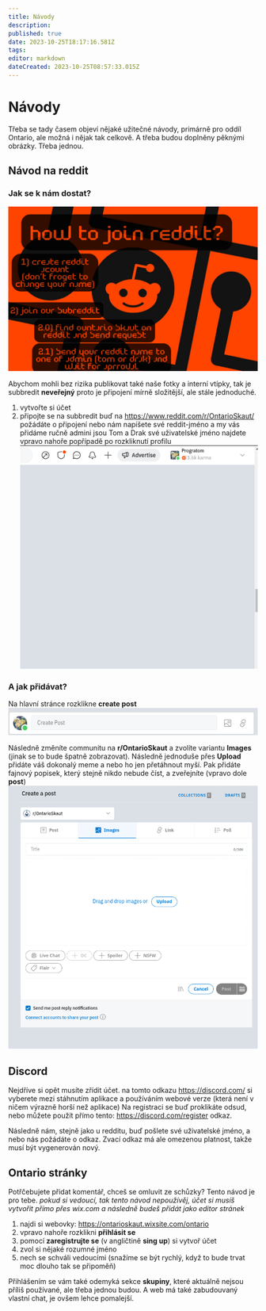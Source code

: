 ```yaml
---
title: Návody
description: 
published: true
date: 2023-10-25T18:17:16.581Z
tags: 
editor: markdown
dateCreated: 2023-10-25T08:57:33.015Z
---
```


# Návody
Třeba se tady časem objeví nějaké užitečné návody, primárně pro oddíl Ontario, ale možná i nějak tak celkově. A třeba budou doplněny pěknými obrázky. Třeba jednou.


## Návod na reddit

### Jak se k nám dostat?
![new.png](/obrazky/new.png)

Abychom mohli bez rizika publikovat také naše fotky a interní vtípky, tak je subbredit **neveřejný** proto je připojení mírně složitější, ale stále jednoduché.

1) vytvořte si účet
2) připojte se na subbredit
	buď na https://www.reddit.com/r/OntarioSkaut/ požádáte o připojení
  nebo nám napíšete své reddit-jméno a my vás přidáme ručně
  admini jsou Tom a Drak
 své uživatelské jméno najdete vpravo nahoře
 popřípadě po rozkliknutí profilu
![reddit_name.png](/obrazky/reddit_name.png)

### A jak přidávat?

Na hlavní stránce rozklikne **create post**
![reddit_create_02.png](/obrazky/reddit_create_02.png)

Následně změníte communitu na **r/OntarioSkaut** a zvolíte variantu **Images** (jinak se to bude špatně zobrazovat). Následně jednoduše přes **Upload** přidáte váš dokonalý meme a nebo ho jen přetáhnout myší.
Pak přidáte fajnový popisek, který stejně nikdo nebude číst, a zveřejníte (vpravo dole **post**)
![reddit_create.png](/obrazky/reddit_create.png)

## Discord
Nejdříve si opět musíte zřídit účet. 
na tomto odkazu https://discord.com/ si vyberete mezi stáhnutím aplikace a používáním webové verze (která není v ničem výrazně horší než aplikace)
Na registraci se buď proklikáte odsud, nebo můžete použít přímo tento: https://discord.com/register odkaz.

Následně nám, stejně jako u redditu, buď pošlete své uživatelské jméno, a nebo nás požádáte o odkaz. Zvací odkaz má ale omezenou platnost, takže musí být vygenerován nový.

## Ontario stránky
Potřčebujete přidat komentář, chceš se omluvit ze schůzky? Tento návod je pro tebe.
*pokud si vedoucí, tak tento návod nepoužívěj, účet si musíš vytvořit přímo přes wix.com a následně budeš přidát jako editor stránek*
1) najdi si webovky: https://ontarioskaut.wixsite.com/ontario
2) vpravo nahoře rozklikni **přihlásit se**
3) pomocí **zaregistrujte se** (v angličtině **sing up**) si vytvoř účet
4) zvol si nějaké rozumné jméno
5) nech se schváli vedoucími (snažíme se být rychlý, když to bude trvat moc dlouho tak se připoměň)

Přihlášením se vám také odemyká sekce **skupiny**, které aktuálně nejsou příliš používané, ale třeba jednou budou. A web má také zabudouvaný vlastní chat, je ovšem lehce pomalejší.


